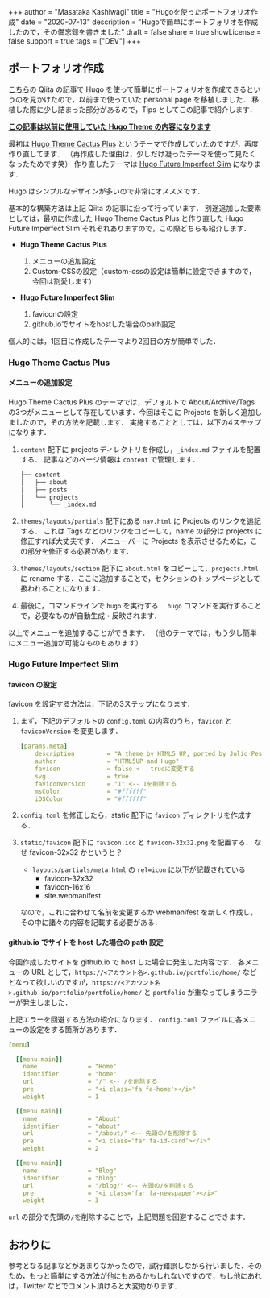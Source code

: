 +++
author = "Masataka Kashiwagi"
title = "Hugoを使ったポートフォリオ作成"
date = "2020-07-13"
description = "Hugoで簡単にポートフォリオを作成したので，その備忘録を書きました"
draft = false
share = true
showLicense = false
support = true
tags = ["DEV"]
+++

## ポートフォリオ作成

[こちら](https://qiita.com/ysdyt/items/a581277dd1312a0e83c3)の Qiita の記事で Hugo を使って簡単にポートフォリオを作成できるというのを見かけたので，以前まで使っていた personal page を移植しました．
移植した際に少し詰まった部分があるので，Tips としてこの記事で紹介します．

<u>**この記事は以前に使用していた Hugo Theme の内容になります**</u>

最初は [Hugo Theme Cactus Plus](https://github.com/nodejh/hugo-theme-cactus-plus) というテーマで作成していたのですが，再度作り直してます．
（再作成した理由は，少しだけ凝ったテーマを使って見たくなったためです笑）
作り直したテーマは [Hugo Future Imperfect Slim](https://github.com/pacollins/hugo-future-imperfect-slim) になります．

Hugo はシンプルなデザインが多いので非常にオススメです．

基本的な構築方法は上記 Qiita の記事に沿って行っています．
別途追加した要素としては，最初に作成した Hugo Theme Cactus Plus と作り直した Hugo Future Imperfect Slim それぞれありますので，この際どちらも紹介します．

* **Hugo Theme Cactus Plus**
  1. メニューの追加設定
  2. Custom-CSSの設定（custom-cssの設定は簡単に設定できますので，今回は割愛します）

* **Hugo Future Imperfect Slim**
  1. faviconの設定
  2. github.ioでサイトをhostした場合のpath設定

個人的には，1回目に作成したテーマより2回目の方が簡単でした．

### Hugo Theme Cactus Plus

#### メニューの追加設定

Hugo Theme Cactus Plus のテーマでは，デフォルトで About/Archive/Tags の3つがメニューとして存在しています．今回はそこに Projects を新しく追加しましたので，その方法を記載します．
実施することとしては，以下の4ステップになります．

1. `content` 配下に projects ディレクトリを作成し，`_index.md` ファイルを配置する．
記事などのページ情報は `content` で管理します．

    ```bash
    ├── content
    │   ├── about
    │   ├── posts
    │   └── projects
    │       └── _index.md
    ```

2. `themes/layouts/partials` 配下にある `nav.html` に Projects のリンクを追記する．
これは Tags などのリンクをコピーして，name の部分は projects に修正すれば大丈夫です．
メニューバーに Projects を表示させるために，この部分を修正する必要があります．

3. `themes/layouts/section` 配下に `about.html` をコピーして，`projects.html` に rename する．ここに追加することで，セクションのトップページとして扱われることになります．

4. 最後に，コマンドラインで `hugo` を実行する．
`hugo` コマンドを実行することで，必要なものが自動生成・反映されます．

以上でメニューを追加することができます．
（他のテーマでは，もう少し簡単にメニュー追加が可能なものもあります）

### Hugo Future Imperfect Slim

#### favicon の設定

favicon を設定する方法は，下記の3ステップになります．

1. まず，下記のデフォルトの `config.toml` の内容のうち，`favicon` と `faviconVersion` を変更します．

    ```yaml
    [params.meta]
        description         = "A theme by HTML5 UP, ported by Julio Pescador. Slimmed and enhanced by Patrick Collins. Multilingual by StatnMap. Powered by Hugo."
        author              = "HTML5UP and Hugo"
        favicon             = false <-- trueに変更する
        svg                 = true
        faviconVersion      = "1" <-- 1を削除する
        msColor             = "#ffffff"
        iOSColor            = "#ffffff"
    ```

2. `config.toml` を修正したら，static 配下に `favicon` ディレクトリを作成する．

3. `static/favicon` 配下に `favicon.ico` と `favicon-32x32.png` を配置する．
    なぜ favicon-32x32 かというと？
	- `layouts/partials/meta.html` の `rel=icon` に以下が記載されている
	  - favicon-32x32
	  - favicon-16x16
	  - site.webmanifest

    なので，これに合わせて名前を変更するか webmanifest を新しく作成し，その中に諸々の内容を記載する必要がある．

#### github.io でサイトを host した場合の path 設定

今回作成したサイトを github.io で host した場合に発生した内容です．
各メニューの URL として，`https://<アカウント名>.github.io/portfolio/home/` などとなって欲しいのですが，`https://<アカウント名>.github.io/portfolio/portfolio/home/` と `portfolio` が重なってしまうエラーが発生しました．

上記エラーを回避する方法の紹介になります．
`config.toml` ファイルに各メニューの設定をする箇所があります．

```yaml
[menu]

  [[menu.main]]
    name              = "Home"
    identifier        = "home"
    url               = "/" <-- /を削除する
    pre               = "<i class='fa fa-home'></i>"
    weight            = 1

  [[menu.main]]
    name              = "About"
    identifier        = "about"
    url               = "/about/" <-- 先頭の/を削除する
    pre               = "<i class='far fa-id-card'></i>"
    weight            = 2

  [[menu.main]]
    name              = "Blog"
    identifier        = "blog"
    url               = "/blog/" <-- 先頭の/を削除する
    pre               = "<i class='far fa-newspaper'></i>"
    weight            = 3
```

`url` の部分で先頭の`/`を削除することで，上記問題を回避することできます．

## おわりに

参考となる記事などがあまりなかったので，試行錯誤しながら行いました．そのため，もっと簡単にする方法が他にもあるかもしれないですので，もし他にあれば，Twitter などでコメント頂けると大変助かります．
